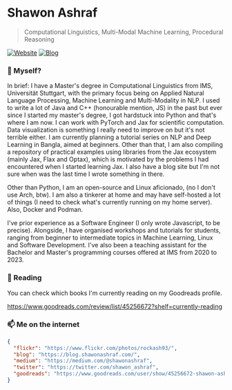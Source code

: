 # Shawon Ashraf
> Computational Linguistics, Multi-Modal Machine Learning, Procedural Reasoning

[![Website](https://img.shields.io/badge/--website?label=Website&logo=safari&style=social)](https://shawonashraf.com)
[![Blog](https://img.shields.io/badge/--blog?label=Blog&logo=blog&style=social)](https://blog.shawonashraf.com/)


### 🤔 Myself?
In brief: I have a Master's degree in Computational Linguistics from IMS, Universität Stuttgart, with the primary focus being on Applied Natural Language Processing, Machine Learning and Multi-Modality in NLP. I used to write a lot of Java and C++ (honourable mention, JS) in the past but ever since I started my master's degree, I got hardstuck into Python
and that's where I am now. I can work with PyTorch and Jax for scientific computation. Data visualization is something I really need to improve on but it's not terrible either. I am currently planning a tutorial series on NLP and Deep Learning in Bangla, aimed at beginners. Other than that, I am also compiling a repository 
of practical examples using libraries from the Jax ecosystem (mainly Jax, Flax and Optax), which is motivated by the problems I had encountered when I started learning Jax. I also have a blog site but I'm not sure when was the last time I wrote something in there. 

Other than Python, I am an open-source and Linux aficionado, (no I don't use Arch, btw). I am also a tinkerer at home and may have self-hosted a lot of things (I need to check what's currently running on my home server). Also, Docker and Podman. 

I've prior experience as a Software Engineer (I only wrote Javascript, to be precise). Alongside, I have organised workshops and tutorials for students, ranging from beginner to intermediate topics in Machine Learning, Linux and Software Development. I've also been a teaching assistant for the Bachelor and Master's programming courses offered at IMS from 2020 to 2023. 

### 🔭 Reading
You can check which books I'm currently reading on my Goodreads profile. 

https://www.goodreads.com/review/list/45256672?shelf=currently-reading


### 📫 Me on the internet
```json
{
  "flickr": "https://www.flickr.com/photos/rockash93/",
  "blog": "https://blog.shawonashraf.com/",
  "medium": "https://medium.com/@shawonashraf",
  "twitter": "https://twitter.com/shawon_ashraf",
  "goodreads": "https://www.goodreads.com/user/show/45256672-shawon-ashraf"
}
```

